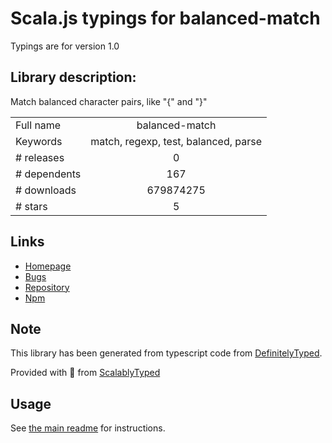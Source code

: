 
# Scala.js typings for balanced-match

Typings are for version 1.0

## Library description:
Match balanced character pairs, like "{" and "}"

|                    |                 |
| ------------------ | :-------------: |
| Full name          | balanced-match |
| Keywords           | match, regexp, test, balanced, parse |
| # releases         | 0 |
| # dependents       | 167 |
| # downloads        | 679874275 |
| # stars            | 5 |

## Links
- [Homepage](https://github.com/juliangruber/balanced-match)
- [Bugs](https://github.com/juliangruber/balanced-match/issues)
- [Repository](https://github.com/juliangruber/balanced-match)
- [Npm](https://www.npmjs.com/package/balanced-match)
    


## Note
This library has been generated from typescript code from [DefinitelyTyped](https://definitelytyped.org).

Provided with :purple_heart: from [ScalablyTyped](https://github.com/oyvindberg/ScalablyTyped)

## Usage
See [the main readme](../../readme.md) for instructions.


